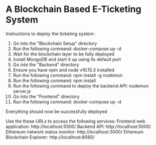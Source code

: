 # A Blockchain Based E-Ticketing System

Instructions to deploy the ticketing system:
1. Go into the "Blockchain Setup" directory
2. Run the following command: docker-compose up -d
3. Wait for the blockchain layer to be fully deployed
4. Install MongoDB and start it up using its default port
5. Go into the "Backend" directory
6. Ensure you have npm and node v10.15.3 installed
7. Run the following command: npm install -g nodemon
7. Run the following command: npm install
8. Run the following command to deploy the backend API: nodemon server.js
9. Go into the "Frontend" directory
10. Run the following command: docker-compose up -d

Everything should now be successfully deployed

Use the these URLs to access the following services:
    Frontend web application: http://localhost:5500/
    Backend API: http://localhost:5000/
    Ethereum network status monitor: http://localhost:3000/
    Ethereum Blockchain Explorer: http://localhost:8080/